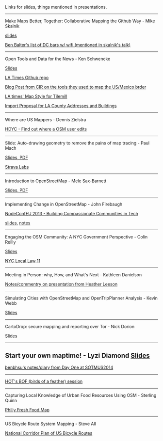 
Links for slides, things mentioned in presentations. 

---


Make Maps Better, Together: Collaborative Mapping the Github Way - Mike Skalnik


[slides](https://speakerdeck.com/skalnik/make-maps-better-together)

[Ben Balter's list of DC bars w/ wifi (mentioned in skalnik's talk)](https://github.com/benbalter/dc-wifi-social)


---

Open Tools and Data for the News - Ken Schwencke


[Slides](lat.ms/sotm2014)

[LA Times Github repo](github.com/datadesk)

[Blog Post from CIR on the tools they used to map the US/Mexico brder](http://cironline.org/blog/post/surprising-tools-cir-used-map-us-mexico-border-fence-6255)

[LA times' Map Style for Tilemill](https://github.com/datadesk/osm-quiet-la)


[Import Proposal for LA County Addresses and Buildings](http://wiki.openstreetmap.org/wiki/Import/Catalogue/Los_Angeles_County_Buildings)


---

Where are US Mappers  - Dennis Zielstra


[HDYC - Find out where a OSM user edits](http://hdyc.neis-one.org/)

---

Slide: Auto-drawing geometry to remove the pains of map tracing - Paul Mach


[Slides, PDF](https://www.dropbox.com/s/iuqgvcjvnt8ao2f/SOTMUS-2014%20-%20Slide%20Slides.pdf)


[Strava Labs](http://labs.strava.com/slide/)

---

Introduction to OpenStreetMap - Mele Sax-Barnett


[Slides, PDF](http://pdxmele.com/intro-osm/OSM_intro_workshop.pdf)

---

Implementing Change in OpenStreetMap - John Firebaugh


[NodeConfEU 2013 - Building Compassionate Communities in Tech](http://www.joyent.com/developers/videos/nodeconfeu-2013-building-compassionate-communities-in-tech)

[slides](https://speakerdeck.com/jfirebaugh/implementing-change-in-openstreetmap), [notes](https://gist.github.com/jfirebaugh/10553476)

---

Engaging the OSM Community: A NYC Government Perspective - Colin Reilly


[Slides](https://docs.google.com/presentation/d/1J3NkOv0PRGPBqdLNbB6JZd8qM1Yda_YlUiCvvxqpVtI/edit#slide=id.p)

[NYC Local Law 11](http://www.nyc.gov/html/doitt/html/open/local_law_11_2012.shtml)


---

Meeting in Person: why, How, and What's Next - Kathleen Danielson 


[Notes/commentry on presentation from Heather Leeson](http://textontechs.com/2014/04/state-of-the-map-us-building-community/)

---

Simulating Cities with OpenStreetMap and OpenTripPlanner Analysis - Kevin Webb


[Slides](https://www.dropbox.com/s/ojb4wa28rqv2of7/sotm_modeling.pdf)

----

CartoDrop: secure mapping and reporting over Tor - Nick Dorion


[Slides](http://www.slideshare.net/NicholasDoiron/cartodrop-secure-mapping-and-reporting-over-tor)

---
Start your own maptime! - Lyzi Diamond
[Slides](https://docs.google.com/presentation/d/1Uge9O_R_T8pFbN4szxQ4iBQxpskeWT183IBvqtnt1DE/edit#slide=id.p15)
---

[benbhsu's notes/diary from Day One at SOTMUS2014](http://www.openstreetmap.org/user/benbhsu/diary/21645)

---
[HOT's BOF (birds of a feather) session](https://hackpad.com/HOT-BOF-SotM-US-CnlzFvBzbVT)

---
Capturing Local Knowledge of Urban Food Resources Using OSM - Sterling Quinn


[Philly Fresh Food Map](http://www.geovista.psu.edu/phillyfood/)

---
US Bicycle Route System Mapping - Steve All 

[National Corridor Plan of US Bicycle Routes](http://www.adventurecycling.org/routes-and-maps/us-bicycle-route-system/national-corridor-plan/)

